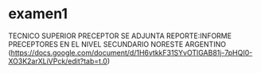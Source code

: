 # examen1
TECNICO SUPERIOR PRECEPTOR 
SE ADJUNTA REPORTE:INFORME PRECEPTORES EN EL NIVEL SECUNDARIO NORESTE ARGENTINO
(https://docs.google.com/document/d/1H6vtkkF31SYvOTlGAB81j-7pHQI0-XO3K2arXLiVPck/edit?tab=t.0)
